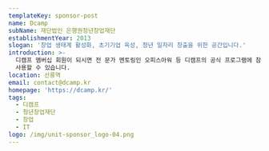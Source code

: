 ```yaml
---
templateKey: sponsor-post
name: Dcamp
subName: 재단법인 은행권청년창업재단
establishmentYear: 2013
slogan: '창업 생태계 활성화, 초기기업 육성, 청년 일자리 창출을 위한 공간입니다.'
introduction: >-
  디캠프 멤버십 회원이 되시면 전 문가 멘토링인 오피스아워 등 디캠프의 공식 프로그램에 참여 할 수 있으며, 라운지 형태의 업무공간과 회의실을
  사용할 수 있습니다.
location: 선릉역
email: contact@dcamp.kr
homepage: 'https://dcamp.kr/'
tags:
  - 디캠프
  - 청년창업재단
  - 창업
  - IT
logo: /img/unit-sponsor_logo-04.png
---
```


